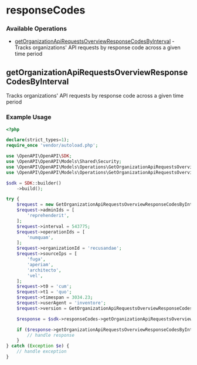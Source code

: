 # responseCodes

### Available Operations

* [getOrganizationApiRequestsOverviewResponseCodesByInterval](#getorganizationapirequestsoverviewresponsecodesbyinterval) - Tracks organizations' API requests by response code across a given time period

## getOrganizationApiRequestsOverviewResponseCodesByInterval

Tracks organizations' API requests by response code across a given time period

### Example Usage

```php
<?php

declare(strict_types=1);
require_once 'vendor/autoload.php';

use \OpenAPI\OpenAPI\SDK;
use \OpenAPI\OpenAPI\Models\Shared\Security;
use \OpenAPI\OpenAPI\Models\Operations\GetOrganizationApiRequestsOverviewResponseCodesByIntervalRequest;
use \OpenAPI\OpenAPI\Models\Operations\GetOrganizationApiRequestsOverviewResponseCodesByIntervalVersionEnum;

$sdk = SDK::builder()
    ->build();

try {
    $request = new GetOrganizationApiRequestsOverviewResponseCodesByIntervalRequest();
    $request->adminIds = [
        'reprehenderit',
    ];
    $request->interval = 543775;
    $request->operationIds = [
        'numquam',
    ];
    $request->organizationId = 'recusandae';
    $request->sourceIps = [
        'fuga',
        'aperiam',
        'architecto',
        'vel',
    ];
    $request->t0 = 'cum';
    $request->t1 = 'quo';
    $request->timespan = 3034.23;
    $request->userAgent = 'inventore';
    $request->version = GetOrganizationApiRequestsOverviewResponseCodesByIntervalVersionEnum::ONE;

    $response = $sdk->responseCodes->getOrganizationApiRequestsOverviewResponseCodesByInterval($request);

    if ($response->getOrganizationApiRequestsOverviewResponseCodesByInterval200ApplicationJSONObjects !== null) {
        // handle response
    }
} catch (Exception $e) {
    // handle exception
}
```
